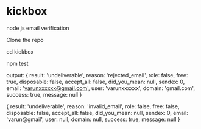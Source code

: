 # kickbox
node js email verification

Clone the repo

cd kickbox

npm test


output:
{
  result: 'undeliverable',
  reason: 'rejected_email',
  role: false,
  free: true,
  disposable: false,
  accept_all: false,
  did_you_mean: null,
  sendex: 0,
  email: 'varunxxxxxx@gmail.com',
  user: 'varunxxxxxx',
  domain: 'gmail.com',
  success: true,
  message: null
}

{
  result: 'undeliverable',
  reason: 'invalid_email',
  role: false,
  free: false,
  disposable: false,
  accept_all: false,
  did_you_mean: null,
  sendex: 0,
  email: 'varun@gmail',
  user: null,
  domain: null,
  success: true,
  message: null
}
